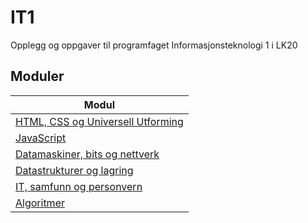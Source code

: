 # IT1
Opplegg og oppgaver til programfaget Informasjonsteknologi 1 i LK20

## Moduler

|Modul|
| ----------- |
|[HTML, CSS og Universell Utforming](./01%20-%20HTML%20CSS%20og%20UU/)|
|[JavaScript](./02%20-%20JavaScript/)|
|[Datamaskiner, bits og nettverk](./03%20-%20Datamaskiner%20bits%20og%20nettverk/)|
|[Datastrukturer og lagring](./04%20-%20Datastrukturer%20og%20lagring/)|
|[IT, samfunn og personvern](./05%20-%20IT%20samfunn%20og%20personvern/)|
|[Algoritmer](./06%20-%20Algoritmer/)|
